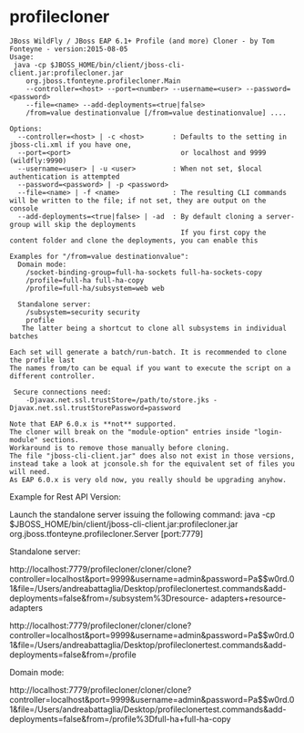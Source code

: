 profilecloner
=============
~~~
JBoss WildFly / JBoss EAP 6.1+ Profile (and more) Cloner - by Tom Fonteyne - version:2015-08-05
Usage:
 java -cp $JBOSS_HOME/bin/client/jboss-cli-client.jar:profilecloner.jar
    org.jboss.tfonteyne.profilecloner.Main
    --controller=<host> --port=<number> --username=<user> --password=<password>
    --file=<name> --add-deployments=<true|false>
    /from=value destinationvalue [/from=value destinationvalue] ....

Options:
  --controller=<host> | -c <host>       : Defaults to the setting in jboss-cli.xml if you have one,
  --port=<port>                           or localhost and 9999 (wildfly:9990)
  --username=<user> | -u <user>         : When not set, $local authentication is attempted
  --password=<password> | -p <password>
  --file=<name> | -f <name>             : The resulting CLI commands will be written to the file; if not set, they are output on the console
  --add-deployments=<true|false> | -ad  : By default cloning a server-group will skip the deployments
                                          If you first copy the content folder and clone the deployments, you can enable this

Examples for "/from=value destinationvalue":
  Domain mode:
    /socket-binding-group=full-ha-sockets full-ha-sockets-copy
    /profile=full-ha full-ha-copy
    /profile=full-ha/subsystem=web web

  Standalone server:
    /subsystem=security security
    profile
   The latter being a shortcut to clone all subsystems in individual batches

Each set will generate a batch/run-batch. It is recommended to clone the profile last
The names from/to can be equal if you want to execute the script on a different controller.

 Secure connections need:
    -Djavax.net.ssl.trustStore=/path/to/store.jks -Djavax.net.ssl.trustStorePassword=password

Note that EAP 6.0.x is **not** supported.
The cloner will break on the "module-option" entries inside "login-module" sections.
Workaround is to remove those manually before cloning.
The file "jboss-cli-client.jar" does also not exist in those versions, instead take a look at jconsole.sh for the equivalent set of files you will need.
As EAP 6.0.x is very old now, you really should be upgrading anyhow.
~~~
Example for Rest API Version:

Launch the standalone server issuing the following command:
 java -cp $JBOSS_HOME/bin/client/jboss-cli-client.jar:profilecloner.jar
    org.jboss.tfonteyne.profilecloner.Server [port:7779]

  Standalone server:

   http://localhost:7779/profilecloner/cloner/clone?controller=localhost&port=9999&username=admin&password=Pa$$w0rd.01&file=/Users/andreabattaglia/Desktop/profileclonertest.commands&add-deployments=false&from=/subsystem%3Dresource-
adapters+resource-adapters

   http://localhost:7779/profilecloner/cloner/clone?controller=localhost&port=9999&username=admin&password=Pa$$w0rd.01&file=/Users/andreabattaglia/Desktop/profileclonertest.commands&add-deployments=false&from=/profile

  Domain mode:

   http://localhost:7779/profilecloner/cloner/clone?controller=localhost&port=9999&username=admin&password=Pa$$w0rd.01&file=/Users/andreabattaglia/Desktop/profileclonertest.commands&add-deployments=false&from=/profile%3Dfull-ha+full-ha-copy